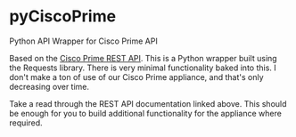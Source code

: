 # pyCiscoPrime
Python API Wrapper for Cisco Prime API

Based on the [Cisco Prime REST API](https://developer.cisco.com/site/prime-infrastructure/documents/api-reference/rest-api-v3-6/v4/@_docs/). This is a Python wrapper built using the Requests library. There is very minimal functionality baked into this. I don't make a ton of use of our Cisco Prime appliance, and that's only decreasing over time. 

Take a read through the REST API documentation linked above. This should be enough for you to build additional functionality for the appliance where required.
